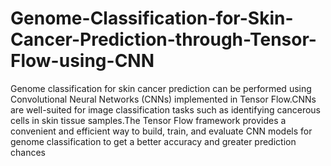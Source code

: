 # Genome-Classification-for-Skin-Cancer-Prediction-through-Tensor-Flow-using-CNN
Genome classification for skin cancer prediction can be performed using Convolutional Neural Networks (CNNs) implemented in Tensor Flow.CNNs are well-suited for image classification tasks such as identifying cancerous cells in skin tissue samples.The Tensor Flow framework provides a convenient and efficient way to build, train, and evaluate CNN models for genome classification to get a better accuracy and greater prediction chances 
